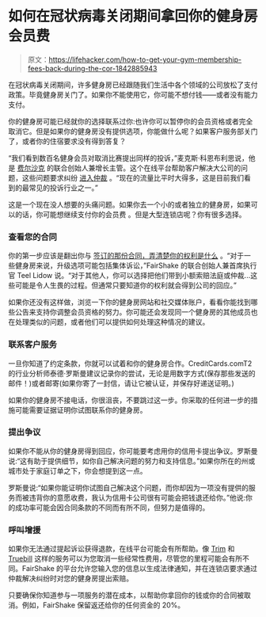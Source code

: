 # 如何在冠状病毒关闭期间拿回你的健身房会员费

> 原文：<https://lifehacker.com/how-to-get-your-gym-membership-fees-back-during-the-cor-1842885943>

在冠状病毒关闭期间，许多健身房已经跟随我们生活中各个领域的公司放松了支付政策。毕竟健身房关门了。如果你不能使用它，你可能不想付钱——或者没有能力支付。



你的健身房可能已经就你的选择联系过你:也许你可以暂停你的会员资格或者完全取消它。但是如果你的健身房没有提供选项，你能做什么呢？如果客户服务部关门了，或者你的住宿要求没有得到答复？

“我们看到数百名健身会员对取消比赛提出同样的投诉，”麦克斯·科恩布利思说，他是 [费尔沙克](https://fairshake.com/tag/gyms-fitness/) 的联合创始人兼增长主管。这个在线平台帮助客户解决大公司的问题，这些问题要求纠纷 [进入仲裁](https://twocents.lifehacker.com/how-to-opt-out-of-chases-new-binding-arbitration-rule-1835215747) 。“现在的流量比平时大得多，这是目前我们看到的最常见的投诉行业之一。”

这是一个现在没人想要的头痛问题。如果你去一个小的或者独立的健身房，如果可以的话，你可能想继续支付你的会员费 。但是大型连锁店呢？你有很多选择。

### 查看您的合同

你的第一步应该是翻出你与 [签订的那份合同，弄清楚你的权利是什么](https://lifehacker.com/how-to-cancel-your-gym-membership-1832629564) 。“对于一些健身房来说，升级选项可能包括集体诉讼，”FairShake 的联合创始人兼首席执行官 Teel Lidow 说。“对于其他人，你可以选择把他们带到小额索赔法庭或仲裁...这些可能是令人生畏的过程。但通常只要知道你的权利就会得到公司的回应。”

如果你还没有这样做，浏览一下你的健身房网站和社交媒体账户，看看你能找到哪些公告来支持你调整会员资格的努力。你可能还会发现同一个健身房的其他成员也在处理类似的问题，或者他们可以提供如何处理这种情况的建议。

### 联系客户服务

一旦你知道了约定条款，你就可以试着和你的健身房合作。CreditCards.comT2 的行业分析师泰德·罗斯曼建议记录你的尝试，无论是用数字方式(保存那些发送的邮件！)或者邮寄(如果你寄了一封信，请让它被认证，并保存好递送证明。)

如果你的健身房不接电话，你很沮丧，不要跳过这一步。你采取的任何进一步的措施可能需要证据证明你试图联系你的健身房。

### 提出争议

如果你不能从你的健身房得到回应，你可能要考虑用你的信用卡提出争议。罗斯曼说:“这有助于提供细节，如你自己解决问题的努力和支持信息。”如果你所在的州或城市处于家庭订单之下，你会想提到这一点。

罗斯曼说:“如果你能证明你试图自己解决这个问题，而你却因为一项没有提供的服务而被违背你的意愿收费，我认为信用卡公司很有可能会把钱退还给你。”他说:你的成功率可能会因合同条款的不同而有所不同，但努力是值得的。

### 呼叫增援

如果你无法通过提起诉讼获得退款，在线平台可能会有所帮助。像 [Trim](https://www.asktrim.com/) 和 [Truebill](https://www.truebill.com/) 这样的服务可以为您取消一些经常性费用，尽管您的里程可能会有所不同。FairShake 的平台允许您输入您的信息以生成法律通知，并在连锁店要求通过仲裁解决纠纷时对您的健身房提出索赔。

只要确保你知道参与一项服务的潜在成本，以帮助你拿回你的钱或你的合同被取消。例如，FairShake 保留返还给你的任何资金的 20%。